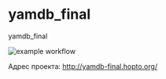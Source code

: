 # yamdb_final
yamdb_final

![example workflow](https://github.com/AleksSpace/yamdb_final/actions/workflows/yamdb_workflow.yml/badge.svg)

Адрес проекта: http://yamdb-final.hopto.org/
